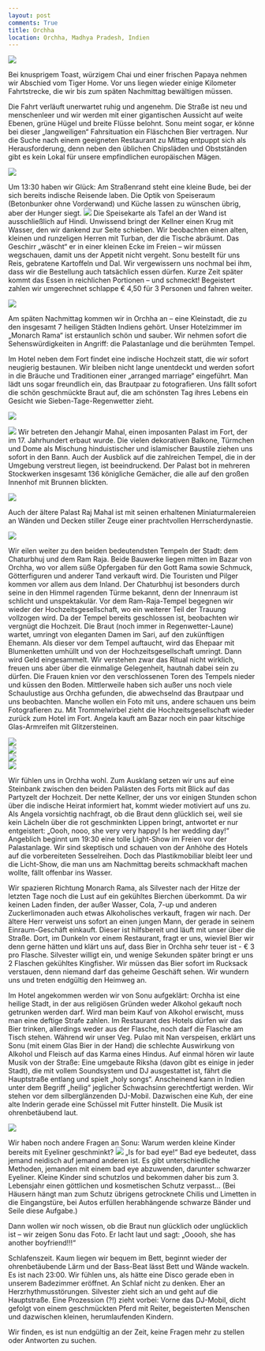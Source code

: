 ```yaml
---
layout: post
comments: True
title: Orchha
location: Orchha, Madhya Pradesh, Indien
---
```

<p>
<a href='http://whataboutas.data.s3.amazonaws.com/images/2015-04-22-khajuraho/DSC_3072.JPG' data-lightbox='Post' title='Blick über die Betwa'
><img class='img-wide' src='http://whataboutas.data.s3.amazonaws.com/images/2015-04-22-khajuraho/previews/DSC_3072.jpg' /></a>
</p>
<p>
Bei knusprigem Toast, würzigem Chai und einer frischen Papaya nehmen wir Abschied vom Tiger Home. Vor uns liegen wieder einige Kilometer Fahrtstrecke, die wir bis zum späten Nachmittag bewältigen müssen.
</p>
<!--more-->
<p>
Die Fahrt verläuft unerwartet ruhig und angenehm. Die Straße ist neu und menschenleer und wir werden mit einer gigantischen Aussicht auf weite Ebenen, grüne Hügel und breite Flüsse belohnt. Sonu meint sogar, er könne bei dieser „langweiligen“ Fahrsituation ein Fläschchen Bier vertragen. Nur die Suche nach einem geeigneten Restaurant zu Mittag entpuppt sich als Herausforderung, denn neben den üblichen Chipsläden und Obstständen gibt es kein Lokal für unsere empfindlichen europäischen Mägen.
</p>
<p>
<a href='http://whataboutas.data.s3.amazonaws.com/images/2015-04-22-khajuraho/DSC_3008.JPG' data-lightbox='Post' title='Unterwegs nach Orchha'
><img class='img-wide' src='http://whataboutas.data.s3.amazonaws.com/images/2015-04-22-khajuraho/DSC_3008.JPG' /></a>
</p>
<p>
Um 13:30 haben wir Glück: Am Straßenrand steht eine kleine Bude, bei der sich bereits indische Reisende laben. Die Optik von Speiseraum (Betonbunker ohne Vorderwand) und Küche lassen zu wünschen übrig, aber der Hunger siegt.
<a href='http://whataboutas.data.s3.amazonaws.com/images/2015-04-22-khajuraho/DSC_3034.JPG' class='imageslink' data-lightbox='Post' title='Küche mit Abwasch'><img class='rechts' src='http://whataboutas.data.s3.amazonaws.com/images/2015-04-22-khajuraho/thumbs/DSC_3034.JPG' /></a>
Die Speisekarte als Tafel an der Wand ist ausschließlich auf Hindi. Unwissend bringt der Kellner einen Krug mit Wasser, den wir dankend zur Seite schieben.
Wir beobachten einen alten, kleinen und runzeligen Herren mit Turban, der die Tische abräumt. Das Geschirr „wäscht“ er in einer kleinen Ecke im Freien – wir müssen wegschauen, damit uns der Appetit nicht vergeht. Sonu bestellt für uns Reis, gebratene Kartoffeln und Dal. Wir vergewissern uns nochmal bei ihm, dass wir die Bestellung auch tatsächlich essen dürfen. Kurze Zeit später kommt das Essen in reichlichen Portionen – und schmeckt! Begeistert zahlen wir umgerechnet schlappe € 4,50 für 3 Personen und fahren weiter.
</p>
<p>
<a href='http://whataboutas.data.s3.amazonaws.com/images/2015-04-22-khajuraho/DSC_3032.JPG' data-lightbox='Post' title='Mittagessen'
><img class='img-wide' src='http://whataboutas.data.s3.amazonaws.com/images/2015-04-22-khajuraho/DSC_3032.JPG' /></a>
</p>
<p>
Am späten Nachmittag kommen wir in Orchha an – eine Kleinstadt, die zu den insgesamt 7 heiligen Städten Indiens gehört. Unser Hotelzimmer im „Monarch Rama“ ist erstaunlich schön und sauber. Wir nehmen sofort die Sehenswürdigkeiten in Angriff: die Palastanlage und die berühmten Tempel.
</p>
<p>
Im Hotel neben dem Fort findet eine indische Hochzeit statt, die wir sofort neugierig bestaunen. Wir bleiben nicht lange unentdeckt und werden sofort in die Bräuche und Traditionen einer „arranged marriage“ eingeführt. Man lädt uns sogar freundlich ein, das Brautpaar zu fotografieren. Uns fällt sofort die schön geschmückte Braut auf, die am schönsten Tag ihres Lebens ein Gesicht wie Sieben-Tage-Regenwetter zieht.
</p>
<p>
<a href='http://whataboutas.data.s3.amazonaws.com/images/2015-04-22-khajuraho/DSC_3049.JPG' data-lightbox='Post' title='Unterwegs nach Orchha'
><img class='img-wide' src='http://whataboutas.data.s3.amazonaws.com/images/2015-04-22-khajuraho/DSC_3049.JPG' /></a>
</p>
<p>
<a href='http://whataboutas.data.s3.amazonaws.com/images/2015-04-22-khajuraho/DSC_3080_rot.jpg' class='imageslink' data-lightbox='Post' title='Küche mit Abwasch'><img class='rechts' src='http://whataboutas.data.s3.amazonaws.com/images/2015-04-22-khajuraho/thumbs/DSC_3080_rot.jpg' /></a>
Wir betreten den Jehangir Mahal, einen imposanten Palast im Fort, der im 17. Jahrhundert erbaut wurde. Die vielen dekorativen Balkone, Türmchen und Dome als Mischung hinduistischer und islamischer Baustile ziehen uns sofort in den Bann. Auch der Ausblick auf die zahlreichen Tempel, die in der Umgebung verstreut liegen, ist beeindruckend. Der Palast bot in mehreren Stockwerken insgesamt 136 königliche Gemächer, die alle auf den großen Innenhof mit Brunnen blickten.
</p>
<p>
<a href='http://whataboutas.data.s3.amazonaws.com/images/2015-04-22-khajuraho/DSC_3053.JPG' data-lightbox='Post' title='Innenhof des Jehangir Mahal'
><img class='img-wide' src='http://whataboutas.data.s3.amazonaws.com/images/2015-04-22-khajuraho/DSC_3053.JPG' /></a>
</p>
<p>
Auch der ältere Palast Raj Mahal ist mit seinen erhaltenen Miniaturmalereien an Wänden und Decken stiller Zeuge einer prachtvollen Herrscherdynastie.
</p>
<p>
<a href='http://whataboutas.data.s3.amazonaws.com/images/2015-04-22-khajuraho/DSC_3119.JPG' data-lightbox='Post' title='Deckendetail im Raj Mahal'
><img class='img-wide' src='http://whataboutas.data.s3.amazonaws.com/images/2015-04-22-khajuraho/previews/DSC_3119.jpg' /></a>
</p>
<p>
Wir eilen weiter zu den beiden bedeutendsten Tempeln der Stadt: dem Chaturbhuj und dem Ram Raja. Beide Bauwerke liegen mitten im Bazar von Orchha, wo vor allem süße Opfergaben für den Gott Rama sowie Schmuck, Götterfiguren und anderer Tand verkauft wird. Die Touristen und Pilger kommen vor allem aus dem Inland. Der Chaturbhuj ist besonders durch seine in den Himmel ragenden Türme bekannt, denn der Innenraum ist schlicht und unspektakulär. Vor dem Ram-Raja-Tempel begegnen wir wieder der Hochzeitsgesellschaft, wo ein weiterer Teil der Trauung vollzogen wird. Da der Tempel bereits geschlossen ist, beobachten wir vergnügt die Hochzeit. Die Braut (noch immer in Regenwetter-Laune) wartet, umringt von eleganten Damen im Sari, auf den zukünftigen Ehemann. Als dieser vor dem Tempel auftaucht, wird das Ehepaar mit Blumenketten umhüllt und von der Hochzeitsgesellschaft umringt. Dann wird Geld eingesammelt. Wir verstehen zwar das Ritual nicht wirklich, freuen uns aber über die einmalige Gelegenheit, hautnah dabei sein zu dürfen. Die Frauen knien vor den verschlossenen Toren des Tempels nieder und küssen den Boden. Mittlerweile haben sich außer uns noch viele Schaulustige aus Orchha gefunden, die abwechselnd das Brautpaar und uns beobachten. Manche wollen ein Foto mit uns, andere schauen uns beim Fotografieren zu. Mit Trommelwirbel zieht die Hochzeitsgesellschaft wieder zurück zum Hotel im Fort. Angela kauft am Bazar noch ein paar kitschige Glas-Armreifen mit Glitzersteinen.
</p>
<div class='image-frame'>
<div class='nailthumb-container square-thumb'><a href='http://whataboutas.data.s3.amazonaws.com/images/2015-04-22-khajuraho/DSC_3129.JPG' class='imageslink' data-lightbox='Post' title='Im Chaturbhuj'><img class='images' src='http://whataboutas.data.s3.amazonaws.com/images/2015-04-22-khajuraho/thumbs/DSC_3129.JPG' /></a>
</div>
<div class='nailthumb-container square-thumb'><a href='http://whataboutas.data.s3.amazonaws.com/images/2015-04-22-khajuraho/DSC_3136.JPG' class='imageslink' data-lightbox='Post' title='Verkaufsstand am Chaturbhuj '><img class='images' src='http://whataboutas.data.s3.amazonaws.com/images/2015-04-22-khajuraho/thumbs/DSC_3136.JPG' /></a>
</div>
<div class='nailthumb-container square-thumb'><a href='http://whataboutas.data.s3.amazonaws.com/images/2015-04-22-khajuraho/DSC_3138.JPG' class='imageslink' data-lightbox='Post' title='Abendstimmung am Marktplatz'><img class='images' src='http://whataboutas.data.s3.amazonaws.com/images/2015-04-22-khajuraho/thumbs/DSC_3138.JPG' /></a>
</div>
<div class='nailthumb-container square-thumb'><a href='http://whataboutas.data.s3.amazonaws.com/images/2015-04-22-khajuraho/DSC_3143.JPG' class='imageslink' data-lightbox='Post' title='Die Türme des Chaturbhuj'><img class='images' src='http://whataboutas.data.s3.amazonaws.com/images/2015-04-22-khajuraho/thumbs/DSC_3143.JPG' /></a>
</div>
</div>
<p>
Wir fühlen uns in Orchha wohl. Zum Ausklang setzen wir uns auf eine Steinbank zwischen den beiden Palästen des Forts mit Blick auf das Partyzelt der Hochzeit. Der nette Kellner, der uns vor einigen Stunden schon über die indische Heirat informiert hat, kommt wieder motiviert auf uns zu. Als Angela vorsichtig nachfragt, ob die Braut denn glücklich sei, weil sie kein Lächeln über die rot geschminkten Lippen bringt, antwortet er nur entgeistert: „Oooh, nooo, she very very happy! Is her wedding day!“
Angeblich beginnt um 19:30 eine tolle Light-Show im Freien vor der Palastanlage. Wir sind skeptisch und schauen von der Anhöhe des Hotels auf die vorbereiteten Sesselreihen. Doch das Plastikmobiliar bleibt leer und die Licht-Show, die man uns am Nachmittag bereits schmackhaft machen wollte, fällt offenbar ins Wasser.
</p>
<p>
Wir spazieren Richtung Monarch Rama, als Silvester nach der Hitze der letzten Tage noch die Lust auf ein gekühltes Bierchen überkommt. Da wir keinen Laden finden, der außer Wasser, Cola, 7-up und anderen Zuckerlimonaden auch etwas Alkoholisches verkauft, fragen wir nach. Der ältere Herr verweist uns sofort an einen jungen Mann, der gerade in seinem Einraum-Geschäft einkauft. Dieser ist hilfsbereit und läuft mit unser über die Straße. Dort, im Dunkeln vor einem Restaurant, fragt er uns, wieviel Bier wir denn gerne hätten und klärt uns auf, dass Bier in Orchha sehr teuer ist - € 3 pro Flasche. Silvester willigt ein, und wenige Sekunden später bringt er uns 2 Flaschen gekühltes Kingfisher. Wir müssen das Bier sofort im Rucksack verstauen, denn niemand darf das geheime Geschäft sehen. Wir wundern uns und treten endgültig den Heimweg an.
</p>
<p>
Im Hotel angekommen werden wir von Sonu aufgeklärt: Orchha ist eine heilige Stadt, in der aus religiösen Gründen weder Alkohol gekauft noch getrunken werden darf. Wird man beim Kauf von Alkohol erwischt, muss man eine deftige Strafe zahlen. Im Restaurant des Hotels dürfen wir das Bier trinken, allerdings weder aus der Flasche, noch darf die Flasche am Tisch stehen. Während wir unser Veg. Pulao mit Nan verspeisen, erklärt uns Sonu (mit einem Glas Bier in der Hand) die schlechte Auswirkung von Alkohol und Fleisch auf das Karma eines Hindus. Auf einmal hören wir laute Musik von der Straße: Eine umgebaute Riksha (davon gibt es einige in jeder Stadt), die mit vollem Soundsystem und DJ ausgestattet ist, fährt die Hauptstraße entlang und spielt „holy songs“. Anscheinend kann in Indien unter dem Begriff „heilig“ jeglicher Schwachsinn gerechtfertigt werden. Wir stehen vor dem silberglänzenden DJ-Mobil. Dazwischen eine Kuh, der eine alte Inderin gerade eine Schüssel mit Futter hinstellt. Die Musik ist ohrenbetäubend laut.
</p>
<p>
<a href='http://whataboutas.data.s3.amazonaws.com/images/2015-04-22-khajuraho/DSC_3168.JPG' data-lightbox='Post' title='Holy DJ-Mobil'><img class='img-wide' src='http://whataboutas.data.s3.amazonaws.com/images/2015-04-22-khajuraho/DSC_3168.JPG' /></a>
</p>
<p>
Wir haben noch andere Fragen an Sonu: Warum werden kleine Kinder bereits mit Eyeliner geschminkt?
<a href='http://whataboutas.data.s3.amazonaws.com/images/2015-04-22-khajuraho/DSC_3163.JPG' class='imageslink' data-lightbox='Post' title='Mädchen mit Schutz vor Bad Eyes'><img class='rechts' src='http://whataboutas.data.s3.amazonaws.com/images/2015-04-22-khajuraho/thumbs/DSC_3163.JPG' /></a>
„Is for bad eye!“ Bad eye bedeutet, dass jemand neidisch auf jemand anderen ist. Es gibt unterschiedliche Methoden, jemanden mit einem bad eye abzuwenden, darunter schwarzer Eyeliner. Kleine Kinder sind schutzlos und bekommen daher bis zum 3. Lebensjahr einen göttlichen und kosmetischen Schutz verpasst… (Bei Häusern hängt man zum Schutz übrigens getrocknete Chilis und Limetten in die Eingangstüre, bei Autos erfüllen herabhängende schwarze Bänder und Seile diese Aufgabe.)
</p>
<p>
Dann wollen wir noch wissen, ob die Braut nun glücklich oder unglücklich ist – wir zeigen Sonu das Foto. Er lacht laut und sagt: „Ooooh, she has another boyfriend!!!“
</p>
<p>
Schlafenszeit. Kaum liegen wir bequem im Bett, beginnt wieder der ohrenbetäubende Lärm und der Bass-Beat lässt Bett und Wände wackeln. Es ist nach 23:00. Wir fühlen uns, als hätte eine Disco gerade eben in unserem Badezimmer eröffnet. An Schlaf nicht zu denken. Eher an Herzrhythmusstörungen. Silvester zieht sich an und geht auf die Hauptstraße. Eine Prozession (?!) zieht vorbei: Vorne das DJ-Mobil, dicht gefolgt von einem geschmückten Pferd mit Reiter, begeisterten Menschen und dazwischen kleinen, herumlaufenden Kindern.
</p>
<p>
Wir finden, es ist nun endgültig an der Zeit, keine Fragen mehr zu stellen oder Antworten zu suchen.
</p>